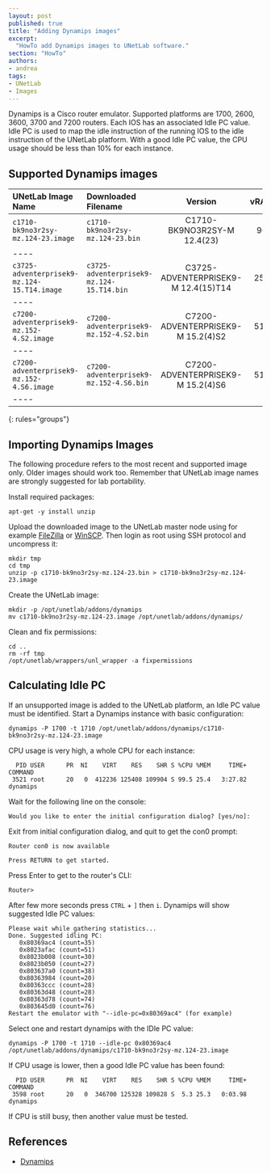 ```yaml
---
layout: post
published: true
title: "Adding Dynamips images"
excerpt:
  "HowTo add Dynamips images to UNetLab software."
section: "HowTo"
authors:
- andrea
tags:
- UNetLab
- Images
---
```

Dynamips is a Cisco router emulator. Supported platforms are 1700, 2600, 3600, 3700 and 7200 routers. Each IOS has an associated Idle PC value. Idle PC is used to map the idle instruction of the running IOS to the idle instruction of the UNetLab platform. With a good Idle PC value, the CPU usage should be less than 10% for each instance.

## Supported Dynamips images

| UNetLab Image Name | Downloaded Filename | Version | vRAM | Idle PC |
|:--|:--|:-:|:-:|:-:|
| `c1710-bk9no3r2sy-mz.124-23.image` | `c1710-bk9no3r2sy-mz.124-23.bin` | C1710-BK9NO3R2SY-M 12.4(23) | 96 | 0x80369ac4 |
|----
| `c3725-adventerprisek9-mz.124-15.T14.image` | `c3725-adventerprisek9-mz.124-15.T14.bin` | C3725-ADVENTERPRISEK9-M 12.4(15)T14 | 256 | 0x60c08728 |
|----
| `c7200-adventerprisek9-mz.152-4.S2.image` | `c7200-adventerprisek9-mz.152-4.S2.bin` | C7200-ADVENTERPRISEK9-M 15.2(4)S2 | 512 | 0x60630d5c |
|----
| `c7200-adventerprisek9-mz.152-4.S6.image` | `c7200-adventerprisek9-mz.152-4.S6.bin` | C7200-ADVENTERPRISEK9-M 15.2(4)S6 | 512 | 0x62f224ac |
|----
{: rules="groups"}

## Importing Dynamips Images
The following procedure refers to the most recent and supported image only. Older images should work too. Remember that UNetLab image names are strongly suggested for lab portability.

Install required packages:

~~~
apt-get -y install unzip
~~~

Upload the downloaded image to the UNetLab master node using for example [FileZilla](https://filezilla-project.org/ "FileZilla") or [WinSCP](http://winscp.net/ "WinSCP"). Then login as root using SSH protocol and uncompress it:

~~~
mkdir tmp
cd tmp
unzip -p c1710-bk9no3r2sy-mz.124-23.bin > c1710-bk9no3r2sy-mz.124-23.image
~~~

Create the UNetLab image:

~~~
mkdir -p /opt/unetlab/addons/dynamips
mv c1710-bk9no3r2sy-mz.124-23.image /opt/unetlab/addons/dynamips/
~~~

Clean and fix permissions:

~~~
cd ..
rm -rf tmp
/opt/unetlab/wrappers/unl_wrapper -a fixpermissions
~~~

## Calculating Idle PC

If an unsupported image is added to the UNetLab platform, an Idle PC value must be identified. Start a Dynamips instance with basic configuration:

~~~
dynamips -P 1700 -t 1710 /opt/unetlab/addons/dynamips/c1710-bk9no3r2sy-mz.124-23.image
~~~

CPU usage is very high, a whole CPU for each instance:

~~~
  PID USER      PR  NI    VIRT    RES    SHR S %CPU %MEM     TIME+ COMMAND
 3521 root      20   0  412236 125408 109904 S 99.5 25.4   3:27.82 dynamips
~~~

Wait for the following line on the console:

~~~
Would you like to enter the initial configuration dialog? [yes/no]:
~~~

Exit from initial configuration dialog, and quit to get the con0 prompt:

~~~
Router con0 is now available

Press RETURN to get started.
~~~

Press Enter to get to the router's CLI:

~~~
Router>
~~~

After few more seconds press `CTRL` + `]` then `i`. Dynamips will show suggested Idle PC values:

~~~
Please wait while gathering statistics...
Done. Suggested idling PC:
   0x80369ac4 (count=35)
   0x8023afac (count=51)
   0x8023b008 (count=30)
   0x8023b050 (count=27)
   0x803637a0 (count=38)
   0x80363984 (count=20)
   0x80363ccc (count=28)
   0x80363d48 (count=28)
   0x80363d78 (count=74)
   0x803645d0 (count=76)
Restart the emulator with "--idle-pc=0x80369ac4" (for example)
~~~

Select one and restart dynamips with the IDle PC value:

~~~
dynamips -P 1700 -t 1710 --idle-pc 0x80369ac4 /opt/unetlab/addons/dynamips/c1710-bk9no3r2sy-mz.124-23.image
~~~

If CPU usage is lower, then a good Idle PC value has been found:

~~~
  PID USER      PR  NI    VIRT    RES    SHR S %CPU %MEM     TIME+ COMMAND
 3598 root      20   0  346700 125328 109828 S  5.3 25.3   0:03.98 dynamips
~~~

If CPU is still busy, then another value must be tested.

## References

* [Dynamips](https://sourceforge.net/projects/gns-3/files/Dynamips/ "Dynamips")
